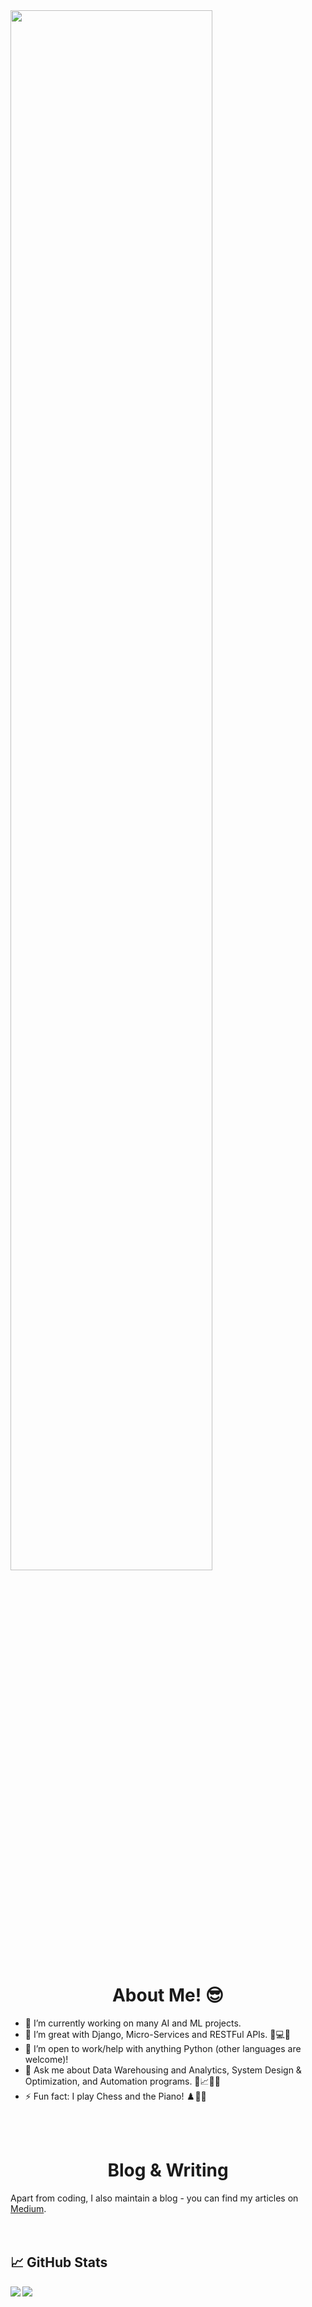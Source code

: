 <img align="center" src="https://readme-typing-svg.herokuapp.com?size=25&color=2296F7&background=C6CBFF00&center=true&vCenter=true&width=500&lines=Hello+there!+I'm+Tobe+%F0%9F%91%8B;I+am+a+programmer+%F0%9F%90%B1%E2%80%8D%F0%9F%92%BB;I+am+a+freelancer+%F0%9F%92%B8;I+am+a+content+creator+%F0%9F%93%9D;I+write+a+lot+of+code+%F0%9F%92%BB" width="80%"/>
<!-- <img align="right" src="https://github.com/TobeTek/TobeTek/blob/main/animation_500_l61hebl2.gif" width="400"/> -->

<h1 align="center">About Me! 😎</h1>

- 🔭 I’m currently working on many AI and ML projects.
- 🧱 I’m great with Django, Micro-Services and RESTFul APIs. 🧠💻🌐
- 🤝 I’m open to work/help with anything Python (other languages are welcome)!
- 💬 Ask me about Data Warehousing and Analytics, System Design & Optimization, and Automation programs. 📡📈🤖🧠
- ⚡  Fun fact: I play Chess and the Piano! ♟️🎾🎹
  

<br>
<br>

<h1 align="center">Blog & Writing</h1>
Apart from coding, I also maintain a blog - you can find my articles on <a href="https://medium.com/@katchyemma">Medium</a>.

<br>
<br>
<br>

## &#x1f4c8; GitHub Stats

<img align="left" src="https://github-readme-stats.vercel.app/api?username=TobeTek&&layout=compact&count_private=true&show_icons=true&hide_border=true&card_width=200&include_all_commits=true&bg_color=0D1117&title_color=FFFFFF&text_color=FFFFFF&icon_color=FFFFFF"/>
<img align="left" src="https://github-readme-stats.vercel.app/api/top-langs/?username=TobeTek&layout=compact&hide_border=true&bg_color=0D1117&title_color=FFFFFF&text_color=FFFFFF&icon_color=FFFFFF"/>




  
<!--Thanks @ [Arygam(https://github.com/Aryagm), Lemonsaurus(https://github.com/lemonsaurus), Xithrius(https://github.com/Xithrius)]-->

